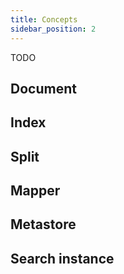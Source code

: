 ```yaml
---
title: Concepts
sidebar_position: 2
---
```


TODO

## Document


## Index


## Split


## Mapper


## Metastore


## Search instance

